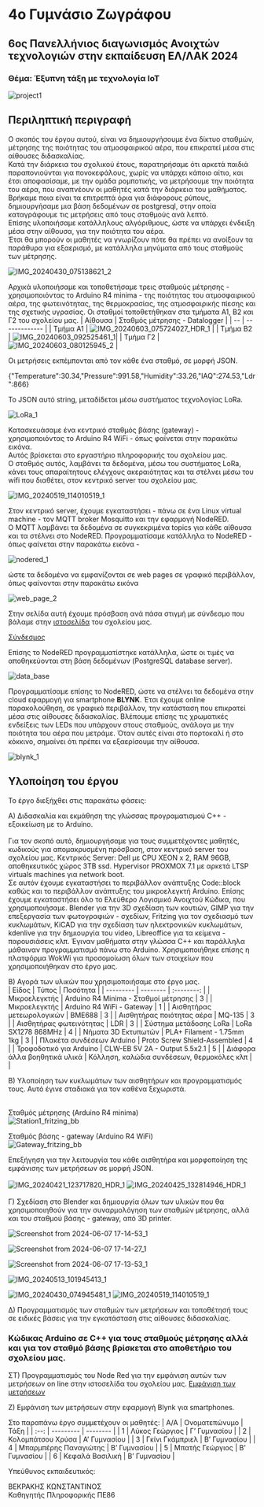 # 4ο Γυμνάσιο Ζωγράφου
## 6ος Πανελλήνιος διαγωνισμός Ανοιχτών τεχνολογιών στην εκπαίδευση ΕΛ/ΛΑΚ 2024

### Θέμα: Έξυπνη τάξη με τεχνολογία ΙοΤ

![project1](https://github.com/4gymzogr/iot_project2024/assets/87853324/f94ea0c2-926a-4a54-b204-565a51ba112d)

## Περιληπτική περιγραφή


Ο σκοπός του έργου αυτού, είναι να δημιουργήσουμε ένα δίκτυο σταθμών, μέτρησης της ποιότητας του ατμοσφαιρικού αέρα, 
που επικρατεί μέσα στις αίθουσες διδασκαλίας.<br/> 
Κατά την διάρκεια του σχολικού έτους, παρατηρήσαμε ότι αρκετά παιδιά παραπονιούνται για πονοκεφάλους, χωρίς να υπάρχει κάποιο αίτιο, και έτσι αποφασίσαμε, με την
ομάδα ρομποτικής, να μετρήσουμε την ποιότητα του αέρα, που αναπνέουν οι μαθητές κατά την διάρκεια του μαθήματος.<br/> 
Βρήκαμε ποια είναι τα επιτρεπτά όρια για διάφορους ρύπους, δημιουργήσαμε μια βάση δεδομένων σε postgresql, στην οποία καταγράφουμε τις μετρήσεις από τους σταθμούς ανά λεπτό.<br/> 
Επίσης υλοποιήσαμε κατάλληλους αλγόριθμους, ώστε να υπάρχει ένδειξη μέσα στην αίθουσα, για την ποιότητα του αέρα.<br/> 
Έτσι θα μπορούν οι μαθητές να γνωρίζουν πότε θα πρέπει να ανοίξουν τα παράθυρα για εξαερισμό, με κατάλληλα μηνύματα από τους σταθμούς των μέτρησης.<br/> 

![IMG_20240430_075138621_2](https://github.com/4gymzogr/iot_project2024/assets/8081503/d011daa4-ae2a-4d72-b1fb-10d9a9ea7883)


Αρχικά υλοποιήσαμε και τοποθετήσαμε τρεις σταθμούς μέτρησης - χρησιμοποιόντας το Arduino R4 minima - της ποιότητας του ατμοσφαιρικού αέρα, της φωτεινότητας, της θερμοκρασίας, της ατμοσφαιρικής πίεσης και της σχετικής υγρασίας. 
Οι σταθμοί τοποθετήθηκαν στα τμήματα Α1, Β2 και Γ2 του σχολείου μας.
| Αίθουσα  | Σταθμός μέτρησης - Datalogger |
| -- | ------------- |
| Τμήμα A1  | ![IMG_20240603_075724027_HDR_1](https://github.com/4gymzogr/iot_project2024/assets/8081503/385b6781-912f-41cc-8218-4dca5b0abad2) |
| Τμήμα B2  | ![IMG_20240603_092525461_1](https://github.com/4gymzogr/iot_project2024/assets/8081503/a2a4bbdc-0a6e-459f-afb9-061b2df2ab6d)|
| Τμήμα Γ2  | ![IMG_20240603_080125945_2](https://github.com/4gymzogr/iot_project2024/assets/87853324/e5366de4-4b10-4454-af15-ff2d9397c04f) |

Οι μετρήσεις εκπέμπονται από τον κάθε ένα σταθμό, σε μορφή JSON.

{"Temperature":30.34,"Pressure":991.58,"Humidity":33.26,"IAQ":274.53,"Ldr":866}

To JSON αυτό string, μεταδίδεται μέσω συστήματος τεχνολογίας LoRa.<br>

![LoRa_1](https://github.com/4gymzogr/iot_project2024/assets/87853324/b603bc23-e0fd-462c-b29a-dbe4db8fa85c)

Κατασκευάσαμε ένα κεντρικό σταθμός βάσης (gateway) - χρησιμοποιόντας το Arduino R4 WiFi - όπως φαίνεται στην παρακάτω εικόνα. <br> Αυτός βρίσκεται στο εργαστήριο πληροφορικής του σχολείου μας. <br> Ο σταθμός αυτός, λαμβάνει τα δεδομένα, μέσω του συστήματος LoRa, κάνει τους απαραίτητους ελέγχους ακεραιότητας και τα στέλνει μέσω του wifi που διαθέτει, στον κεντρικό server του σχολείου μας. <br>

![IMG_20240519_114010519_1](https://github.com/4gymzogr/iot_project2024/assets/87853324/64f83150-eb06-4acd-91e7-8237ed5f53bc)

Στον κεντρικό server, έχουμε εγκαταστήσει - πάνω σε ένα Linux virtual machine - τον MQTT broker Mosquitto και την εφαρμογή NodeRED. <br>
O MQTT λαμβάνει τα δεδομένα σε συγκεκριμένα topics για κάθε αίθουσα και τα στέλνει στο NodeRED.
Προγραμματίσαμε κατάλληλα το NodeRED - όπως φαίνεται στην παρακάτω εικόνα - <br>

![nodered_1](https://github.com/4gymzogr/iot_project2024/assets/87853324/12886d14-20a8-4f19-bae5-82156ad9a543)

ώστε τα δεδομένα να εμφανίζονται σε web pages σε γραφικό περιβάλλον, όπως φαίνονται στην παρακάτω εικόνα <br>

![web_page_2](https://github.com/4gymzogr/iot_project2024/assets/87853324/65973eea-8608-4123-897e-92bcfca2d33f)

Στην σελίδα αυτή έχουμε πρόσβαση ανά πάσα στιγμή με σύνδεσμο που βάλαμε στην  [ιστοσελίδα](https://4gym-zograf.att.sch.gr/) του σχολείου μας.<br>

[Σύνδεσμος](http://zograf4lyk.lserveradmin.gr:1880/ui/#!/0?socketid=U6ivv_HBO9mLjVnQAACe) 

Επίσης το NodeRED προγραμματίστηκε κατάλληλα, ώστε οι τιμές να αποθηκεύονται στη βάση δεδομένων (PostgreSQL database server).<br>

![data_base](https://github.com/4gymzogr/iot_project2024/assets/87853324/9c8928e6-126d-492f-b4a2-57b2609fd3d0)

Προγραμματίσαμε επίσης το NodeRED, ώστε να στέλνει τα δεδομένα στην cloud εφαρμογή για smartphone **BLYNK**. Έτσι έχουμε online παρακολούθηση, σε γραφικό 
περιβάλλον, την κατάσταση που επικρατεί μέσα στις αίθουσες διδασκαλίας. Βλέπουμε επίσης τις χρωματικές ενδείξεις των LEDs που υπάρχουν στους σταθμούς, ανάλογα με την ποιότητα του αέρα που μετράμε. Όταν αυτές είναι στο πορτοκαλί ή στο κόκκινο, σημαίνει ότι πρέπει να εξαερίσουμε την αίθουσα.<br>

![blynk_1](https://github.com/4gymzogr/iot_project2024/assets/87853324/0fddb245-e5a2-4ad7-a94e-7db130d6a3f9)


## Υλοποίηση του έργου

Το έργο διεξήχθει στις παρακάτω φάσεις:

Α) Διδασκαλία και εκμάθηση της γλώσσας προγραματισμού C++ - εξοικείωση με το Arduino. <br> <br>
Για τον σκοπό αυτό, δημιουργήσαμε για τους συμμετέχοντες μαθητές, κωδικούς για απομακρυσμένη πρόσβαση, στον κεντρικό server του σχολείου μας.
Κεντρικός Server: Dell με CPU XEON x 2, RAM 96GB, αποθηκευτικός χώρος 3ΤΒ ssd. Hypervisor PROXMOX 7.1 με αρκετά LTSP virtuals machines για network boot.  
Σε αυτόν έχουμε εγκαταστήσει το περιβάλλον ανάπτυξης Code::block καθώς και το περιβάλλον ανάπτυξης του μικροελεγκτή Arduino. 
Επίσης έχουμε εγκαταστήσει όλο το Ελεύθερο Λογισμικό Ανοιχτού Κώδικα, που χρησιμοποιήσαμε. Blender για την 3D σχεδίαση των κουτιών, GIMP για την επεξεργασία των φωτογραφιών - σχεδίων,
Fritzing για τον σχεδιασμό των κυκλωμάτων, KiCAD για την σχεδίαση των ηλεκτρονικών κυκλωμάτων, kdenlive για την δημιουργία του video, Libreoffice για τα κείμενα - παρουσιάσεις κλπ.
Έγιναν μαθήματα στην γλώσσα C++ και παράλληλα μάθαιναν προγραμματισμό πάνω στο Αrduino. Χρησιμοποιήθηκε επίσης η πλατφόρμα WokWi για προσομοίωση όλων
των στοιχείων που χρησιμοποιήθηκαν στο έργο μας.

B) Αγορά των υλικών που χρησιμοποιήσαμε στο έργο μας. <br>
| Είδος  | Τύπος | Ποσότητα |
| --------- | -------- | :--------: |
| Μικροελεγκτής  | Arduino R4 Minima - Σταθμοί μέτρησης | 3 |
| Μικροελεγκτής  | Arduino R4 WiFi - Gateway | 1 |
| Αισθητήρας μετεωρολογικών  | BME688 | 3 |
| Αισθητήρας ποιότητας αέρα  | MQ-135 | 3 |
| Αισθητήρας φωτεινότητας  | LDR | 3 |
| Σύστημα μετάδοσης LoRa  | LoRa SX1278 868MHz | 4 |
| Νήματα 3D Εκτυπωτών | PLA+ Filament - 1.75mm 1kg | 3 |
| Πλακέτα συνδέσεων Arduino | Proto Screw Shield-Assembled | 4 |
| Τροφοδοτικό για Arduino | CLW-EB 5V 2A - Output 5.5x2.1 | 5 | 
| Διάφορα άλλα βοηθητικά υλικά | Κόλληση, καλώδια συνδέσεων, θερμοκόλες κλπ | | 


B) Υλοποίηση των κυκλωμάτων των αισθητήρων και προγραμματισμός τους. Αυτό έγινε σταδιακά για τον καθένα ξεχωριστά.<br> <br>

Σταθμός μέτρησης (Arduino R4 minima) <br>
![Station1_fritzing_bb](https://github.com/4gymzogr/iot_project2024/assets/87853324/e6459a42-dd56-4bd2-a3b2-2577513079a5)


Σταθμός βάσης - gateway (Arduino R4 WiFi) <br>
![Gateway_fritzing_bb](https://github.com/4gymzogr/iot_project2024/assets/87853324/161796f0-4428-48fe-9f67-b8d5eac88a44)

  
Επεξήγηση για την λειτουργία του κάθε αισθητήρα και μορφοποίηση της εμφάνισης των μετρήσεων σε μορφή JSON. <br> <br>
![IMG_20240421_123717820_HDR_1](https://github.com/4gymzogr/iot_project2024/assets/87853324/a03e173e-499b-49a0-ba0e-679280caf565)
![IMG_20240425_132814946_HDR_1](https://github.com/4gymzogr/iot_project2024/assets/87853324/19d3e317-ebb9-4295-88c1-f42642c1a13e)
<br> <br>
Γ) Σχεδίαση στο Blender και δημιουργία όλων των υλικών που θα χρησιμοποιηθούν για την συναρμολόγηση των σταθμών μέτρησης, αλλά και του σταθμού βάσης - gateway, από 3D printer.

![Screenshot from 2024-06-07 17-14-53_1](https://github.com/4gymzogr/iot_project2024/assets/87853324/3d05f530-dccc-4e7f-ab0c-346b142649f4)

![Screenshot from 2024-06-07 17-14-27_1](https://github.com/4gymzogr/iot_project2024/assets/87853324/3434cf6f-5e73-4631-afe9-0f33a192586c)

![Screenshot from 2024-06-07 17-13-53_1](https://github.com/4gymzogr/iot_project2024/assets/87853324/090057b8-b372-4069-988a-347e06bc7a43)

![IMG_20240513_101945413_1](https://github.com/4gymzogr/iot_project2024/assets/87853324/6f80e4c0-d985-4c7d-b346-1a38384e2fbb)

![IMG_20240430_074945481_1](https://github.com/4gymzogr/iot_project2024/assets/87853324/82915f54-56a3-4d1f-a7ca-d63c1917a002)
![IMG_20240519_114010519_1](https://github.com/4gymzogr/iot_project2024/assets/87853324/b67668b1-b86c-46fc-a145-198b05445ddd)

Δ) Προγραμματισμός των σταθμών των μετρήσεων και τοποθέτησή τους σε ειδικές βάσεις για την εγκατάσταση στις αίθουσες διδασκαλίας.
### Κώδικας Arduino σε C++ για τους σταθμούς μέτρησης αλλά και για τον σταθμό βάσης βρίσκεται στο αποθετήριο του σχολείου μας.

ΣΤ) Προγραμματισμός του Node Red για την εμφάνιση αυτών των μετρήσεων on line στην ιστοσελίδα του σχολείου μας.
    [Εμφάνιση των μετρήσεων](http://zograf4lyk.lserveradmin.gr:1880/ui/#!/0?socketid=U6ivv_HBO9mLjVnQAACe)

Z) Εμφάνιση των μετρήσεων στην εφαρμογή Blynk για smartphones.


Στο παραπάνω έργο συμμετέχουν οι μαθητές:
| A/A | Ονοματεπώνυμο  | Τάξη |
| :--: | --------- | --------  |
| 1 | Λύκος Γεώργιος	  | Γ’ Γυμνασίου |
| 2 | Κολομπάτσου Χρύσα	  | Α’ Γυμνασίου |
| 3 | Γκίνι Γκάμπριελ	  | Β’ Γυμνασίου |
| 4 | Μπαρμπέρης Παναγιώτης  | Β’ Γυμνασίου |
| 5 | Μπατής Γεώργιος  | Β' Γυμνασίου |
| 6 | Κεφαλά Βασιλική  | Β’ Γυμνασίου |



Υπεύθυνος εκπαιδευτικός:<br>

ΒΕΚΡΑΚΗΣ ΚΩΝΣΤΑΝΤΙΝΟΣ <br>
Καθηγητής Πληροφορικής ΠΕ86










